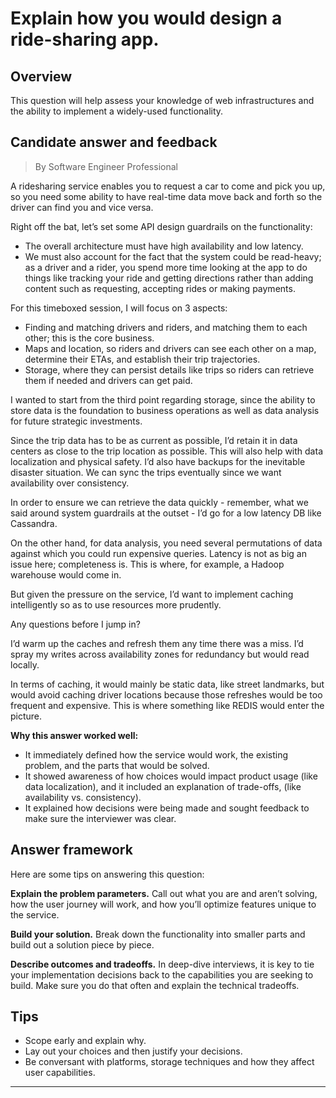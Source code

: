 # Explain how you would design a ride-sharing app.

## Overview
This question will help assess your knowledge of web infrastructures and the ability to implement a widely-used functionality.

## Candidate answer and feedback
> By Software Engineer Professional

A ridesharing service enables you to request a car to come and pick you up, so you need some ability to have real-time data move back and forth so the driver can find you and vice versa.

Right off the bat, let’s set some API design guardrails on the functionality:

* The overall architecture must have high availability and low latency.
* We must also account for the fact that the system could be read-heavy; as a driver and a rider, you spend more time looking at the app to do things like tracking your ride and getting directions rather than adding content such as requesting, accepting rides or making payments.

For this timeboxed session, I will focus on 3 aspects:

* Finding and matching drivers and riders, and matching them to each other; this is the core business.
* Maps and location, so riders and drivers can see each other on a map, determine their ETAs, and establish their trip trajectories.
* Storage, where they can persist details like trips so riders can retrieve them if needed and drivers can get paid.

I wanted to start from the third point regarding storage, since the ability to store data is the foundation to business operations as well as data analysis for future strategic investments.

Since the trip data has to be as current as possible, I’d retain it in data centers as close to the trip location as possible. This will also help with data localization and physical safety. I’d also have backups for the inevitable disaster situation. We can sync the trips eventually since we want availability over consistency.

In order to ensure we can retrieve the data quickly - remember, what we said around system guardrails at the outset - I’d go for a low latency DB like Cassandra.

On the other hand, for data analysis, you need several permutations of data against which you could run expensive queries. Latency is not as big an issue here; completeness is. This is where, for example, a Hadoop warehouse would come in.

But given the pressure on the service, I’d want to implement caching intelligently so as to use resources more prudently. 

Any questions before I jump in?

I’d warm up the caches and refresh them any time there was a miss. I’d spray my writes across availability zones for redundancy but would read locally.

In terms of caching, it would mainly be static data, like street landmarks, but would avoid caching driver locations because those refreshes would be too frequent and expensive. This is where something like REDIS would enter the picture.

**Why this answer worked well:**

* It immediately defined how the service would work, the existing problem, and the parts that would be solved.
* It showed awareness of how choices would impact product usage (like data localization), and it included an explanation of trade-offs, (like availability vs. consistency).
* It explained how decisions were being made and sought feedback to make sure the interviewer was clear.

## Answer framework
Here are some tips on answering this question:

**Explain the problem parameters.** Call out what you are and aren’t solving, how the user journey will work, and how you’ll optimize features unique to the service.

**Build your solution.** Break down the functionality into smaller parts and build out a solution piece by piece.

**Describe outcomes and tradeoffs.** In deep-dive interviews, it is key to tie your implementation decisions back to the capabilities you are seeking to build. Make sure you do that often and explain the technical tradeoffs.

## Tips

* Scope early and explain why.
* Lay out your choices and then justify your decisions.
* Be conversant with platforms, storage techniques and how they affect user capabilities.

---
